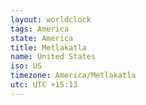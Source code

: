 ```yaml
---
layout: worldclock
tags: America
state: America
title: Metlakatla
name: United States
iso: US
timezone: America/Metlakatla
utc: UTC +15:13
---
```


